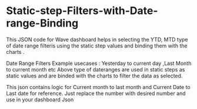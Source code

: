 # Static-step-Filters-with-Date-range-Binding
This JSON code for Wave dashboard helps in selecting the YTD, MTD type of date range  filteris using the static step values and binding them with the charts .


Date Range Filters 
Example usecases :  Yesterday to current day ,Last Month to current month etc
Above type of dateranges are used in static steps as static values and are binded with the charts to filter the data as selected.

This json contains logic for Current month to last month and Current Date to Last date for reference. 
Just replace the number with desired number and use in your dashboard Json



